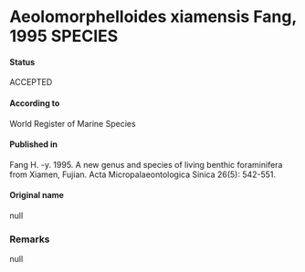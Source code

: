 Aeolomorphelloides xiamensis Fang, 1995 SPECIES
=======

#### Status
ACCEPTED

#### According to
World Register of Marine Species

#### Published in
Fang H. -y. 1995. A new genus and species of living benthic foraminifera from Xiamen, Fujian. Acta Micropalaeontologica Sinica 26(5): 542-551.

#### Original name
null

### Remarks
null